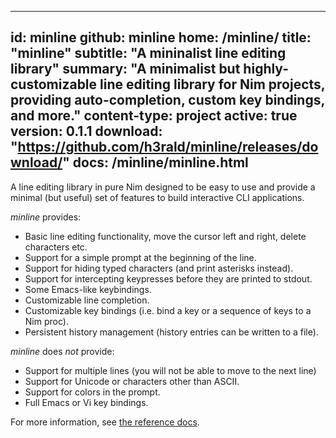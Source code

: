 -----
id: minline
github: minline
home: /minline/
title: "minline"
subtitle: "A mininalist line editing library"
summary: "A minimalist but highly-customizable line editing library for Nim projects, providing auto-completion, custom key bindings, and more."
content-type: project
active: true
version: 0.1.1
download: "https://github.com/h3rald/minline/releases/download/"
docs: /minline/minline.html
-----

A line editing library in pure Nim designed to be easy to use and provide a minimal (but useful) set of features to build interactive CLI applications.

*minline* provides:

* Basic line editing functionality, move the cursor left and right, delete characters etc.
* Support for a simple prompt at the beginning of the line.
* Support for hiding typed characters (and print asterisks instead).
* Support for intercepting keypresses before they are printed to stdout.
* Some Emacs-like keybindings.
* Customizable line completion.
* Customizable key bindings (i.e. bind a key or a sequence of keys to a Nim proc).
* Persistent history management (history entries can be written to a file).

*minline* does *not* provide:

* Support for multiple lines (you will not be able to move to the next line)
* Support for Unicode or characters other than ASCII.
* Support for colors in the prompt.
* Full Emacs or Vi key bindings.

For more information, see [the reference docs](/minline/minline.html).

